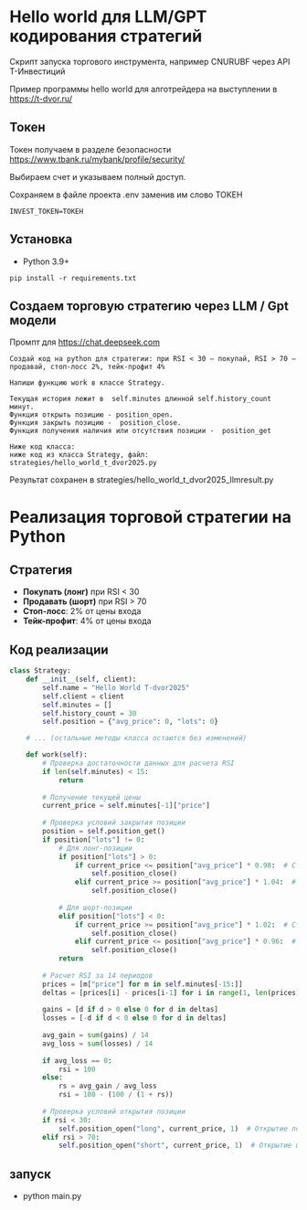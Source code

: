 # Hello world для LLM/GPT кодирования стратегий

Скрипт запуска торгового инструмента, например CNURUBF через API Т-Инвестиций

Пример программы hello world для алготрейдера на выступлении в https://t-dvor.ru/

## Токен

Токен получаем в разделе безопасности https://www.tbank.ru/mybank/profile/security/

Выбираем счет и указываем полный доступ.

Сохраняем в файле проекта .env заменив им слово ТОКЕН 
```
INVEST_TOKEN=ТОКЕН
```


## Установка
- Python 3.9+

```
pip install -r requirements.txt
```


## Создаем торговую стратегию через LLM / Gpt модели

Промпт для https://chat.deepseek.com

```
Создай код на python для стратегии: при RSI < 30 – покупай, RSI > 70 – продавай, стоп-лосс 2%, тейк-профит 4%

Напиши функцию work в классе Strategy.

Текущая история лежит в  self.minutes длинной self.history_count минут.
Функция открыть позицию - position_open.
Функция закрыть позицию -  position_close.
Функция получения наличия или отсутствия позиции -  position_get

Ниже код класса:
ниже код из класса Strategy, файл: strategies/hello_world_t_dvor2025.py
```

Результат сохранен в strategies/hello_world_t_dvor2025_llmresult.py


# Реализация торговой стратегии на Python

## Стратегия
- **Покупать (лонг)** при RSI < 30
- **Продавать (шорт)** при RSI > 70
- **Стоп-лосс**: 2% от цены входа
- **Тейк-профит**: 4% от цены входа

## Код реализации

```python
class Strategy:
    def __init__(self, client):
        self.name = "Hello World T-dvor2025"
        self.client = client
        self.minutes = []
        self.history_count = 30
        self.position = {"avg_price": 0, "lots": 0}

    # ... (остальные методы класса остаются без изменений)

    def work(self):
        # Проверка достаточности данных для расчета RSI
        if len(self.minutes) < 15:
            return
        
        # Получение текущей цены
        current_price = self.minutes[-1]["price"]
        
        # Проверка условий закрытия позиции
        position = self.position_get()
        if position["lots"] != 0:
            # Для лонг-позиции
            if position["lots"] > 0:
                if current_price <= position["avg_price"] * 0.98:  # Стоп-лосс 2%
                    self.position_close()
                elif current_price >= position["avg_price"] * 1.04:  # Тейк-профит 4%
                    self.position_close()
            
            # Для шорт-позиции
            elif position["lots"] < 0:
                if current_price >= position["avg_price"] * 1.02:  # Стоп-лосс 2%
                    self.position_close()
                elif current_price <= position["avg_price"] * 0.96:  # Тейк-профит 4%
                    self.position_close()
            return
        
        # Расчет RSI за 14 периодов
        prices = [m["price"] for m in self.minutes[-15:]]
        deltas = [prices[i] - prices[i-1] for i in range(1, len(prices))]
        
        gains = [d if d > 0 else 0 for d in deltas]
        losses = [-d if d < 0 else 0 for d in deltas]
        
        avg_gain = sum(gains) / 14
        avg_loss = sum(losses) / 14
        
        if avg_loss == 0:
            rsi = 100
        else:
            rs = avg_gain / avg_loss
            rsi = 100 - (100 / (1 + rs))
        
        # Проверка условий открытия позиции
        if rsi < 30:
            self.position_open("long", current_price, 1)  # Открытие лонг-позиции
        elif rsi > 70:
            self.position_open("short", current_price, 1)  # Открытие шорт-позиции
```

## запуск
- python main.py
